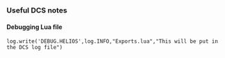 ### Useful DCS notes

#### Debugging Lua file
`log.write('DEBUG.HELIOS',log.INFO,"Exports.lua","This will be put in the DCS log file")`